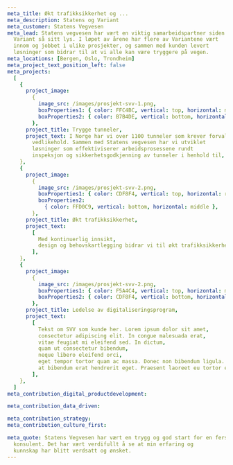 ```yaml
---
meta_title: Økt trafikksikkerhet og ...
meta_description: Statens og Variant
meta_customer: Statens Vegvesen
meta_lead: Statens vegvesen har vært en viktig samarbeidspartner siden
  Variant så sitt lys. I løpet av årene har flere av Variantene vært
  innom og jobbet i ulike prosjekter, og sammen med kunden levert
  løsninger som bidrar til at vi alle kan være tryggere på vegen.
meta_locations: [Bergen, Oslo, Trondheim]
meta_project_text_position_left: false
meta_projects:
  [
    {
      project_image:
        {
          image_src: /images/prosjekt-svv-1.png,
          boxProperties1: { color: FFC4BC, vertical: top, horizontal: middle },
          boxProperties2: { color: B7B4DE, vertical: bottom, horizontal: left },
        },
      project_title: Trygge tunneler,
      project_text: I Norge har vi over 1100 tunneler som krever forvaltning og
        vedlikehold. Sammen med Statens vegvesen har vi utviklet
        løsninger som effektiviserer arbeidsprosessene rundt
        inspeksjon og sikkerhetsgodkjenning av tunneler i henhold til,
    },
    {
      project_image:
        {
          image_src: /images/prosjekt-svv-2.png,
          boxProperties1: { color: CDF8F4, vertical: top, horizontal: right },
          boxProperties2:
            { color: FFD0C9, vertical: bottom, horizontal: middle },
        },
      project_title: Økt trafikksikkerhet,
      project_text:
        [
          Med kontinuerlig innsikt,
          design og behovskartlegging bidrar vi til økt trafikksikkerhet ved å utvikle nye støtteverktøy for gjennomføring og oppfølging av Trafikksikkerhetsinspeksjoner.,
        ],
    },
    {
      project_image:
        {
          image_src: /images/prosjekt-svv-2.png,
          boxProperties1: { color: F5A4C4, vertical: top, horizontal: middle },
          boxProperties2: { color: CDF8F4, vertical: bottom, horizontal: left },
        },
      project_title: Ledelse av digitaliseringsprogram,
      project_text:
        [
          Tekst om SVV som kunde her. Lorem ipsum dolor sit amet,
          consectetur adipiscing elit. In congue malesuada erat,
          vitae feugiat mi eleifend sed. In dictum,
          quam ut consectetur bibendum,
          neque libero eleifend orci,
          eget tempor tortor quam ac massa. Donec non bibendum ligula. Duis vehicula turpis non arcu porttitor ullamcorper. Suspendisse potenti. Mauris imperdiet erat libero,
          at bibendum erat hendrerit eget. Praesent laoreet eu tortor eget sodales. Aliquam vulputate sagittis consectetur. Vivamus gravida magna sed efficitur posuere. Praesent eget ipsum arcu.,
        ],
    },
  ]
meta_contribution_digital_productdevelopment:

meta_contribution_data_driven:

meta_contribution_strategy:
meta_contribution_culture_first:

meta_quote: Statens Vegvesen har vært en trygg og god start for en fersk
  konsulent. Det har vært verdifullt å se at min erfaring og
  kunnskap har blitt verdsatt og ønsket.
---
```

